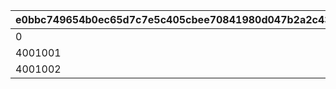 |e0bbc749654b0ec65d7c7e5c405cbee70841980d047b2a2c430d066ce1490b60|af4d43362d819e0f30b64f7fe7974c3aecf0f055397b65dd012550464640acca|2a70ea473e70a81d600f57bb38a937122f56c7134dead869a040a4b7458bb3d5|
| --- | --- | --- |
|0|4001001|601|
|4001001|4001002|602|
|4001002|4001003|603|
